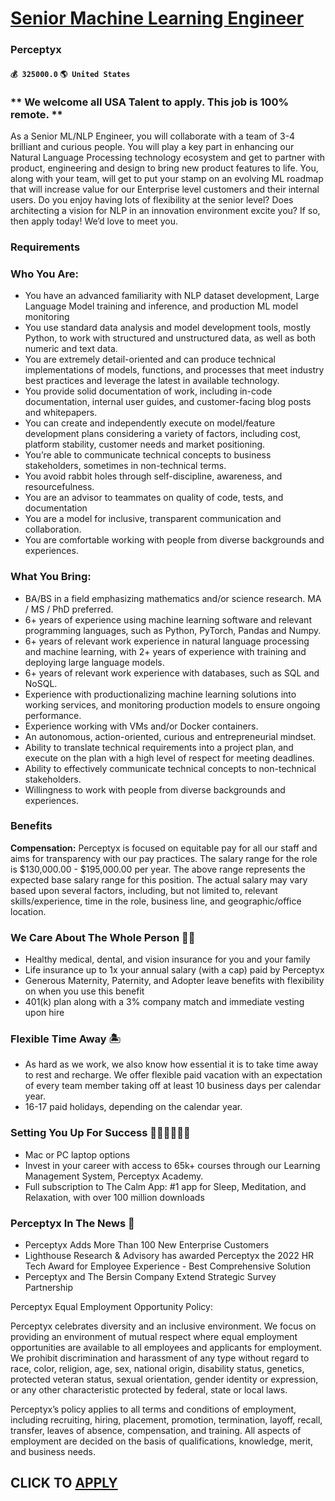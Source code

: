 # [Senior Machine Learning Engineer](https://www.remotewlb.com/apply/senior-machine-learning-engineer-70100)  
### Perceptyx  
#### `💰 325000.0` `🌎 United States`  

### ** We welcome all USA Talent to apply. This job is 100% remote. **

As a Senior ML/NLP Engineer, you will collaborate with a team of 3-4 brilliant and curious people. You will play a key part in enhancing our Natural Language Processing technology ecosystem and get to partner with product, engineering and design to bring new product features to life. You, along with your team, will get to put your stamp on an evolving ML roadmap that will increase value for our Enterprise level customers and their internal users. Do you enjoy having lots of flexibility at the senior level? Does architecting a vision for NLP in an innovation environment excite you? If so, then apply today! We’d love to meet you.

### Requirements

### Who You Are:

  * You have an advanced familiarity with NLP dataset development, Large Language Model training and inference, and production ML model monitoring
  * You use standard data analysis and model development tools, mostly Python, to work with structured and unstructured data, as well as both numeric and text data.
  * You are extremely detail-oriented and can produce technical implementations of models, functions, and processes that meet industry best practices and leverage the latest in available technology.
  * You provide solid documentation of work, including in-code documentation, internal user guides, and customer-facing blog posts and whitepapers.
  * You can create and independently execute on model/feature development plans considering a variety of factors, including cost, platform stability, customer needs and market positioning.
  * You’re able to communicate technical concepts to business stakeholders, sometimes in non-technical terms.
  * You avoid rabbit holes through self-discipline, awareness, and resourcefulness.
  * You are an advisor to teammates on quality of code, tests, and documentation
  * You are a model for inclusive, transparent communication and collaboration.
  * You are comfortable working with people from diverse backgrounds and experiences.

### What You Bring:

  * BA/BS in a field emphasizing mathematics and/or science research. MA / MS / PhD preferred.
  * 6+ years of experience using machine learning software and relevant programming languages, such as Python, PyTorch, Pandas and Numpy.
  * 6+ years of relevant work experience in natural language processing and machine learning, with 2+ years of experience with training and deploying large language models.
  * 6+ years of relevant work experience with databases, such as SQL and NoSQL.
  * Experience with productionalizing machine learning solutions into working services, and monitoring production models to ensure ongoing performance.
  * Experience working with VMs and/or Docker containers.
  * An autonomous, action-oriented, curious and entrepreneurial mindset.
  * Ability to translate technical requirements into a project plan, and execute on the plan with a high level of respect for meeting deadlines.
  * Ability to effectively communicate technical concepts to non-technical stakeholders.
  * Willingness to work with people from diverse backgrounds and experiences.

### Benefits

 **Compensation:** Perceptyx is focused on equitable pay for all our staff and aims for transparency with our pay practices. The salary range for the role is $130,000.00 - $195,000.00 per year. The above range represents the expected base salary range for this position. The actual salary may vary based upon several factors, including, but not limited to, relevant skills/experience, time in the role, business line, and geographic/office location.

### We Care About The Whole Person 🫶✨

  * Healthy medical, dental, and vision insurance for you and your family
  * Life insurance up to 1x your annual salary (with a cap) paid by Perceptyx
  * Generous Maternity, Paternity, and Adopter leave benefits with flexibility on when you use this benefit
  * 401(k) plan along with a 3% company match and immediate vesting upon hire

### Flexible Time Away 🏝

  * As hard as we work, we also know how essential it is to take time away to rest and recharge. We offer flexible paid vacation with an expectation of every team member taking off at least 10 business days per calendar year.
  * 16-17 paid holidays, depending on the calendar year.

### Setting You Up For Success 🧑🏻‍💻👩🏾‍💻

  * Mac or PC laptop options
  * Invest in your career with access to 65k+ courses through our Learning Management System, Perceptyx Academy.
  * Full subscription to The Calm App: #1 app for Sleep, Meditation, and Relaxation, with over 100 million downloads

### Perceptyx In The News 📰

  * Perceptyx Adds More Than 100 New Enterprise Customers
  * Lighthouse Research & Advisory has awarded Perceptyx the 2022 HR Tech Award for Employee Experience - Best Comprehensive Solution
  * Perceptyx and The Bersin Company Extend Strategic Survey Partnership

Perceptyx Equal Employment Opportunity Policy:

Perceptyx celebrates diversity and an inclusive environment. We focus on providing an environment of mutual respect where equal employment opportunities are available to all employees and applicants for employment. We prohibit discrimination and harassment of any type without regard to race, color, religion, age, sex, national origin, disability status, genetics, protected veteran status, sexual orientation, gender identity or expression, or any other characteristic protected by federal, state or local laws.

Perceptyx’s policy applies to all terms and conditions of employment, including recruiting, hiring, placement, promotion, termination, layoff, recall, transfer, leaves of absence, compensation, and training. All aspects of employment are decided on the basis of qualifications, knowledge, merit, and business needs.

  
## CLICK TO [APPLY](https://www.remotewlb.com/apply/senior-machine-learning-engineer-70100)

